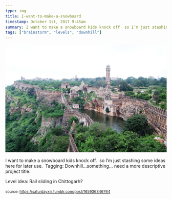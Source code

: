 ```yaml
---
type: img
title: I-want-to-make-a-snowboard
timestamp: October 1st, 2017 9:45am
summary: I want to make a snowboard kids knock off  so I’m just stashing some ideas here for later use  Tagging Downhill…something… need a more descriptive pLevel idea Rail sliding in Chittogarhp 
tags: ["brainstorm", "levels", "downhill"]
---
```

<img src="../media/165936346764.jpg"/>
                                                                                          
I want to make a snowboard kids knock off.  so I’m just stashing some ideas here for later use.  Tagging: Downhill…something… need a more descriptive project title.<br/>

Level idea: Rail sliding in Chittogarh?
 
                                    
                
                
                
                
                                
<small>source: https://saturdayxiii.tumblr.com/post/165936346764</small>